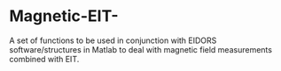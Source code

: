 # Magnetic-EIT-
A set of functions to be used in conjunction with EIDORS software/structures in Matlab to deal with magnetic field measurements combined with EIT.
